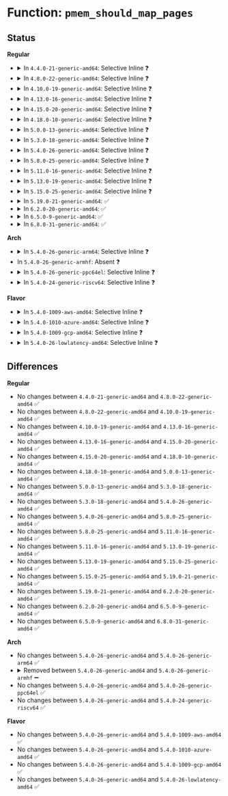# Function: <code>pmem_should_map_pages</code>

## Status
<b>Regular</b>
<ul>
<li>
<details>
<summary>In <code>4.4.0-21-generic-amd64</code>: Selective Inline ❓</summary>

```c
bool pmem_should_map_pages(struct device * dev)
```

```json
{
  "name": "pmem_should_map_pages",
  "collision_type": "Unique Global",
  "inline_type": "Selective",
  "funcs": [
    {
      "addr": 18446744071584724528,
      "name": "pmem_should_map_pages",
      "external": true,
      "loc": "drivers/nvdimm/namespace_devs.c:133",
      "file": "drivers/nvdimm/namespace_devs.c",
      "inline": "not declared, inlined",
      "caller_inline": [],
      "caller_func": [
        "drivers/nvdimm/namespace_devs.c:nvdimm_namespace_disk_name"
      ]
    }
  ],
  "symbols": [
    {
      "addr": 18446744071584724528,
      "name": "pmem_should_map_pages",
      "section": ".text",
      "bind": "STB_GLOBAL",
      "size": 63
    }
  ]
}
```
</details>
</li>
<li>
<details>
<summary>In <code>4.8.0-22-generic-amd64</code>: Selective Inline ❓</summary>

```c
bool pmem_should_map_pages(struct device * dev)
```

```json
{
  "name": "pmem_should_map_pages",
  "collision_type": "Unique Global",
  "inline_type": "Selective",
  "funcs": [
    {
      "addr": 18446744071585077104,
      "name": "pmem_should_map_pages",
      "external": true,
      "loc": "drivers/nvdimm/namespace_devs.c:133",
      "file": "drivers/nvdimm/namespace_devs.c",
      "inline": "not declared, inlined",
      "caller_inline": [],
      "caller_func": [
        "drivers/nvdimm/namespace_devs.c:mode_show"
      ]
    }
  ],
  "symbols": [
    {
      "addr": 18446744071585077104,
      "name": "pmem_should_map_pages",
      "section": ".text",
      "bind": "STB_GLOBAL",
      "size": 102
    }
  ]
}
```
</details>
</li>
<li>
<details>
<summary>In <code>4.10.0-19-generic-amd64</code>: Selective Inline ❓</summary>

```c
bool pmem_should_map_pages(struct device * dev)
```

```json
{
  "name": "pmem_should_map_pages",
  "collision_type": "Unique Global",
  "inline_type": "Selective",
  "funcs": [
    {
      "addr": 18446744071585263280,
      "name": "pmem_should_map_pages",
      "external": true,
      "loc": "drivers/nvdimm/namespace_devs.c:138",
      "file": "drivers/nvdimm/namespace_devs.c",
      "inline": "not declared, inlined",
      "caller_inline": [],
      "caller_func": [
        "drivers/nvdimm/namespace_devs.c:mode_show"
      ]
    }
  ],
  "symbols": [
    {
      "addr": 18446744071585263280,
      "name": "pmem_should_map_pages",
      "section": ".text",
      "bind": "STB_GLOBAL",
      "size": 102
    }
  ]
}
```
</details>
</li>
<li>
<details>
<summary>In <code>4.13.0-16-generic-amd64</code>: Selective Inline ❓</summary>

```c
bool pmem_should_map_pages(struct device * dev)
```

```json
{
  "name": "pmem_should_map_pages",
  "collision_type": "Unique Global",
  "inline_type": "Selective",
  "funcs": [
    {
      "addr": 18446744071585346304,
      "name": "pmem_should_map_pages",
      "external": true,
      "loc": "drivers/nvdimm/namespace_devs.c:138",
      "file": "drivers/nvdimm/namespace_devs.c",
      "inline": "not declared, inlined",
      "caller_inline": [],
      "caller_func": [
        "drivers/nvdimm/namespace_devs.c:mode_show"
      ]
    }
  ],
  "symbols": [
    {
      "addr": 18446744071585346304,
      "name": "pmem_should_map_pages",
      "section": ".text",
      "bind": "STB_GLOBAL",
      "size": 102
    }
  ]
}
```
</details>
</li>
<li>
<details>
<summary>In <code>4.15.0-20-generic-amd64</code>: Selective Inline ❓</summary>

```c
bool pmem_should_map_pages(struct device * dev)
```

```json
{
  "name": "pmem_should_map_pages",
  "collision_type": "Unique Global",
  "inline_type": "Selective",
  "funcs": [
    {
      "addr": 18446744071585774704,
      "name": "pmem_should_map_pages",
      "external": true,
      "loc": "drivers/nvdimm/namespace_devs.c:138",
      "file": "drivers/nvdimm/namespace_devs.c",
      "inline": "not declared, inlined",
      "caller_inline": [],
      "caller_func": [
        "drivers/nvdimm/namespace_devs.c:mode_show"
      ]
    }
  ],
  "symbols": [
    {
      "addr": 18446744071585774704,
      "name": "pmem_should_map_pages",
      "section": ".text",
      "bind": "STB_GLOBAL",
      "size": 102
    }
  ]
}
```
</details>
</li>
<li>
<details>
<summary>In <code>4.18.0-10-generic-amd64</code>: Selective Inline ❓</summary>

```c
bool pmem_should_map_pages(struct device * dev)
```

```json
{
  "name": "pmem_should_map_pages",
  "collision_type": "Unique Global",
  "inline_type": "Selective",
  "funcs": [
    {
      "addr": 18446744071586021536,
      "name": "pmem_should_map_pages",
      "external": true,
      "loc": "drivers/nvdimm/namespace_devs.c:138",
      "file": "drivers/nvdimm/namespace_devs.c",
      "inline": "not declared, inlined",
      "caller_inline": [],
      "caller_func": [
        "drivers/nvdimm/namespace_devs.c:mode_show"
      ]
    }
  ],
  "symbols": [
    {
      "addr": 18446744071586021536,
      "name": "pmem_should_map_pages",
      "section": ".text",
      "bind": "STB_GLOBAL",
      "size": 103
    }
  ]
}
```
</details>
</li>
<li>
<details>
<summary>In <code>5.0.0-13-generic-amd64</code>: Selective Inline ❓</summary>

```c
bool pmem_should_map_pages(struct device * dev)
```

```json
{
  "name": "pmem_should_map_pages",
  "collision_type": "Unique Global",
  "inline_type": "Selective",
  "funcs": [
    {
      "addr": 18446744071586160832,
      "name": "pmem_should_map_pages",
      "external": true,
      "loc": "drivers/nvdimm/namespace_devs.c:138",
      "file": "drivers/nvdimm/namespace_devs.c",
      "inline": "not declared, inlined",
      "caller_inline": [],
      "caller_func": [
        "drivers/nvdimm/namespace_devs.c:mode_show"
      ]
    }
  ],
  "symbols": [
    {
      "addr": 18446744071586160832,
      "name": "pmem_should_map_pages",
      "section": ".text",
      "bind": "STB_GLOBAL",
      "size": 109
    }
  ]
}
```
</details>
</li>
<li>
<details>
<summary>In <code>5.3.0-18-generic-amd64</code>: Selective Inline ❓</summary>

```c
bool pmem_should_map_pages(struct device * dev)
```

```json
{
  "name": "pmem_should_map_pages",
  "collision_type": "Unique Global",
  "inline_type": "Selective",
  "funcs": [
    {
      "addr": 18446744071586397040,
      "name": "pmem_should_map_pages",
      "external": true,
      "loc": "drivers/nvdimm/namespace_devs.c:130",
      "file": "drivers/nvdimm/namespace_devs.c",
      "inline": "not declared, inlined",
      "caller_inline": [],
      "caller_func": [
        "drivers/nvdimm/namespace_devs.c:mode_show"
      ]
    }
  ],
  "symbols": [
    {
      "addr": 18446744071586397040,
      "name": "pmem_should_map_pages",
      "section": ".text",
      "bind": "STB_GLOBAL",
      "size": 110
    }
  ]
}
```
</details>
</li>
<li>
<details>
<summary>In <code>5.4.0-26-generic-amd64</code>: Selective Inline ❓</summary>

```c
bool pmem_should_map_pages(struct device * dev)
```

```json
{
  "name": "pmem_should_map_pages",
  "collision_type": "Unique Global",
  "inline_type": "Selective",
  "funcs": [
    {
      "addr": 18446744071586543872,
      "name": "pmem_should_map_pages",
      "external": true,
      "loc": "drivers/nvdimm/namespace_devs.c:130",
      "file": "drivers/nvdimm/namespace_devs.c",
      "inline": "not declared, inlined",
      "caller_inline": [],
      "caller_func": [
        "drivers/nvdimm/namespace_devs.c:mode_show"
      ]
    }
  ],
  "symbols": [
    {
      "addr": 18446744071586543872,
      "name": "pmem_should_map_pages",
      "section": ".text",
      "bind": "STB_GLOBAL",
      "size": 110
    }
  ]
}
```
</details>
</li>
<li>
<details>
<summary>In <code>5.8.0-25-generic-amd64</code>: Selective Inline ❓</summary>

```c
bool pmem_should_map_pages(struct device * dev)
```

```json
{
  "name": "pmem_should_map_pages",
  "collision_type": "Unique Global",
  "inline_type": "Selective",
  "funcs": [
    {
      "addr": 18446744071587330224,
      "name": "pmem_should_map_pages",
      "external": true,
      "loc": "drivers/nvdimm/namespace_devs.c:105",
      "file": "drivers/nvdimm/namespace_devs.c",
      "inline": "not declared, inlined",
      "caller_inline": [],
      "caller_func": [
        "drivers/nvdimm/namespace_devs.c:nvdimm_namespace_common_probe",
        "drivers/nvdimm/namespace_devs.c:mode_show"
      ]
    }
  ],
  "symbols": [
    {
      "addr": 18446744071587330224,
      "name": "pmem_should_map_pages",
      "section": ".text",
      "bind": "STB_GLOBAL",
      "size": 113
    }
  ]
}
```
</details>
</li>
<li>
<details>
<summary>In <code>5.11.0-16-generic-amd64</code>: Selective Inline ❓</summary>

```c
bool pmem_should_map_pages(struct device * dev)
```

```json
{
  "name": "pmem_should_map_pages",
  "collision_type": "Unique Global",
  "inline_type": "Selective",
  "funcs": [
    {
      "addr": 18446744071587391968,
      "name": "pmem_should_map_pages",
      "external": true,
      "loc": "drivers/nvdimm/namespace_devs.c:105",
      "file": "drivers/nvdimm/namespace_devs.c",
      "inline": "not declared, inlined",
      "caller_inline": [],
      "caller_func": [
        "drivers/nvdimm/namespace_devs.c:nvdimm_namespace_common_probe",
        "drivers/nvdimm/namespace_devs.c:mode_show"
      ]
    }
  ],
  "symbols": [
    {
      "addr": 18446744071587391968,
      "name": "pmem_should_map_pages",
      "section": ".text",
      "bind": "STB_GLOBAL",
      "size": 113
    }
  ]
}
```
</details>
</li>
<li>
<details>
<summary>In <code>5.13.0-19-generic-amd64</code>: Selective Inline ❓</summary>

```c
bool pmem_should_map_pages(struct device * dev)
```

```json
{
  "name": "pmem_should_map_pages",
  "collision_type": "Unique Global",
  "inline_type": "Selective",
  "funcs": [
    {
      "addr": 18446744071587273792,
      "name": "pmem_should_map_pages",
      "external": true,
      "loc": "drivers/nvdimm/namespace_devs.c:105",
      "file": "drivers/nvdimm/namespace_devs.c",
      "inline": "not declared, inlined",
      "caller_inline": [],
      "caller_func": [
        "drivers/nvdimm/namespace_devs.c:nvdimm_namespace_common_probe",
        "drivers/nvdimm/namespace_devs.c:mode_show"
      ]
    }
  ],
  "symbols": [
    {
      "addr": 18446744071587273792,
      "name": "pmem_should_map_pages",
      "section": ".text",
      "bind": "STB_GLOBAL",
      "size": 113
    }
  ]
}
```
</details>
</li>
<li>
<details>
<summary>In <code>5.15.0-25-generic-amd64</code>: Selective Inline ❓</summary>

```c
bool pmem_should_map_pages(struct device * dev)
```

```json
{
  "name": "pmem_should_map_pages",
  "collision_type": "Unique Global",
  "inline_type": "Selective",
  "funcs": [
    {
      "addr": 18446744071587841392,
      "name": "pmem_should_map_pages",
      "external": true,
      "loc": "drivers/nvdimm/namespace_devs.c:105",
      "file": "drivers/nvdimm/namespace_devs.c",
      "inline": "not declared, inlined",
      "caller_inline": [],
      "caller_func": [
        "drivers/nvdimm/namespace_devs.c:nvdimm_namespace_common_probe",
        "drivers/nvdimm/namespace_devs.c:mode_show"
      ]
    }
  ],
  "symbols": [
    {
      "addr": 18446744071587841392,
      "name": "pmem_should_map_pages",
      "section": ".text",
      "bind": "STB_GLOBAL",
      "size": 113
    }
  ]
}
```
</details>
</li>
<li>
<details>
<summary>In <code>5.19.0-21-generic-amd64</code>: ✅</summary>

```c
bool pmem_should_map_pages(struct device * dev)
```

```json
{
  "name": "pmem_should_map_pages",
  "collision_type": "Unique Global",
  "inline_type": "No",
  "funcs": [
    {
      "addr": 18446744071589190736,
      "name": "pmem_should_map_pages",
      "external": true,
      "loc": "drivers/nvdimm/namespace_devs.c:87",
      "file": "drivers/nvdimm/namespace_devs.c",
      "inline": "seen, unknown",
      "caller_inline": [],
      "caller_func": [
        "drivers/nvdimm/namespace_devs.c:nvdimm_namespace_common_probe",
        "drivers/nvdimm/namespace_devs.c:mode_show"
      ]
    }
  ],
  "symbols": [
    {
      "addr": 18446744071589190736,
      "name": "pmem_should_map_pages",
      "section": ".text",
      "bind": "STB_GLOBAL",
      "size": 125
    }
  ]
}
```
</details>
</li>
<li>
<details>
<summary>In <code>6.2.0-20-generic-amd64</code>: ✅</summary>

```c
bool pmem_should_map_pages(struct device * dev)
```

```json
{
  "name": "pmem_should_map_pages",
  "collision_type": "Unique Global",
  "inline_type": "No",
  "funcs": [
    {
      "addr": 18446744071590745312,
      "name": "pmem_should_map_pages",
      "external": true,
      "loc": "drivers/nvdimm/namespace_devs.c:87",
      "file": "drivers/nvdimm/namespace_devs.c",
      "inline": "seen, unknown",
      "caller_inline": [],
      "caller_func": [
        "drivers/nvdimm/namespace_devs.c:nvdimm_namespace_common_probe",
        "drivers/nvdimm/namespace_devs.c:mode_show"
      ]
    }
  ],
  "symbols": [
    {
      "addr": 18446744071590745312,
      "name": "pmem_should_map_pages",
      "section": ".text",
      "bind": "STB_GLOBAL",
      "size": 125
    }
  ]
}
```
</details>
</li>
<li>
<details>
<summary>In <code>6.5.0-9-generic-amd64</code>: ✅</summary>

```c
bool pmem_should_map_pages(struct device * dev)
```

```json
{
  "name": "pmem_should_map_pages",
  "collision_type": "Unique Global",
  "inline_type": "No",
  "funcs": [
    {
      "addr": 18446744071591086656,
      "name": "pmem_should_map_pages",
      "external": true,
      "loc": "drivers/nvdimm/namespace_devs.c:87",
      "file": "drivers/nvdimm/namespace_devs.c",
      "inline": "seen, unknown",
      "caller_inline": [],
      "caller_func": [
        "drivers/nvdimm/namespace_devs.c:nvdimm_namespace_common_probe",
        "drivers/nvdimm/namespace_devs.c:mode_show"
      ]
    }
  ],
  "symbols": [
    {
      "addr": 18446744071591086656,
      "name": "pmem_should_map_pages",
      "section": ".text",
      "bind": "STB_GLOBAL",
      "size": 125
    }
  ]
}
```
</details>
</li>
<li>
<details>
<summary>In <code>6.8.0-31-generic-amd64</code>: ✅</summary>

```c
bool pmem_should_map_pages(struct device * dev)
```

```json
{
  "name": "pmem_should_map_pages",
  "collision_type": "Unique Global",
  "inline_type": "No",
  "funcs": [
    {
      "addr": 18446744071591431552,
      "name": "pmem_should_map_pages",
      "external": true,
      "loc": "drivers/nvdimm/namespace_devs.c:90",
      "file": "drivers/nvdimm/namespace_devs.c",
      "inline": "seen, unknown",
      "caller_inline": [],
      "caller_func": [
        "drivers/nvdimm/namespace_devs.c:nvdimm_namespace_common_probe",
        "drivers/nvdimm/namespace_devs.c:mode_show"
      ]
    }
  ],
  "symbols": [
    {
      "addr": 18446744071591431552,
      "name": "pmem_should_map_pages",
      "section": ".text",
      "bind": "STB_GLOBAL",
      "size": 125
    }
  ]
}
```
</details>
</li>
</ul>
<b>Arch</b>
<ul>
<li>
<details>
<summary>In <code>5.4.0-26-generic-arm64</code>: Selective Inline ❓</summary>

```c
bool pmem_should_map_pages(struct device * dev)
```

```json
{
  "name": "pmem_should_map_pages",
  "collision_type": "Unique Global",
  "inline_type": "Selective",
  "funcs": [
    {
      "addr": 18446603336499432792,
      "name": "pmem_should_map_pages",
      "external": true,
      "loc": "drivers/nvdimm/namespace_devs.c:130",
      "file": "drivers/nvdimm/namespace_devs.c",
      "inline": "not declared, inlined",
      "caller_inline": [
        "drivers/nvdimm/namespace_devs.c:mode_show"
      ],
      "caller_func": []
    }
  ],
  "symbols": [
    {
      "addr": 18446603336499429688,
      "name": "pmem_should_map_pages",
      "section": ".text",
      "bind": "STB_GLOBAL",
      "size": 48
    }
  ]
}
```
</details>
</li>
<li>
In <code>5.4.0-26-generic-armhf</code>: Absent ❓
</li>
<li>
<details>
<summary>In <code>5.4.0-26-generic-ppc64el</code>: Selective Inline ❓</summary>

```c
bool pmem_should_map_pages(struct device * dev)
```

```json
{
  "name": "pmem_should_map_pages",
  "collision_type": "Unique Global",
  "inline_type": "Selective",
  "funcs": [
    {
      "addr": 13835058055292685248,
      "name": "pmem_should_map_pages",
      "external": true,
      "loc": "drivers/nvdimm/namespace_devs.c:130",
      "file": "drivers/nvdimm/namespace_devs.c",
      "inline": "not declared, inlined",
      "caller_inline": [],
      "caller_func": [
        "drivers/nvdimm/namespace_devs.c:mode_show"
      ]
    }
  ],
  "symbols": [
    {
      "addr": 13835058055292685248,
      "name": "pmem_should_map_pages",
      "section": ".text",
      "bind": "STB_GLOBAL",
      "size": 204
    }
  ]
}
```
</details>
</li>
<li>
<details>
<summary>In <code>5.4.0-24-generic-riscv64</code>: Selective Inline ❓</summary>

```c
bool pmem_should_map_pages(struct device * dev)
```

```json
{
  "name": "pmem_should_map_pages",
  "collision_type": "Unique Global",
  "inline_type": "Selective",
  "funcs": [
    {
      "addr": 18446743936276658670,
      "name": "pmem_should_map_pages",
      "external": true,
      "loc": "drivers/nvdimm/namespace_devs.c:130",
      "file": "drivers/nvdimm/namespace_devs.c",
      "inline": "not declared, inlined",
      "caller_inline": [
        "drivers/nvdimm/namespace_devs.c:mode_show"
      ],
      "caller_func": []
    }
  ],
  "symbols": [
    {
      "addr": 18446743936276656186,
      "name": "pmem_should_map_pages",
      "section": ".text",
      "bind": "STB_GLOBAL",
      "size": 44
    }
  ]
}
```
</details>
</li>
</ul>
<b>Flavor</b>
<ul>
<li>
<details>
<summary>In <code>5.4.0-1009-aws-amd64</code>: Selective Inline ❓</summary>

```c
bool pmem_should_map_pages(struct device * dev)
```

```json
{
  "name": "pmem_should_map_pages",
  "collision_type": "Unique Global",
  "inline_type": "Selective",
  "funcs": [
    {
      "addr": 18446744071586234352,
      "name": "pmem_should_map_pages",
      "external": true,
      "loc": "drivers/nvdimm/namespace_devs.c:130",
      "file": "drivers/nvdimm/namespace_devs.c",
      "inline": "not declared, inlined",
      "caller_inline": [],
      "caller_func": [
        "drivers/nvdimm/namespace_devs.c:mode_show"
      ]
    }
  ],
  "symbols": [
    {
      "addr": 18446744071586234352,
      "name": "pmem_should_map_pages",
      "section": ".text",
      "bind": "STB_GLOBAL",
      "size": 110
    }
  ]
}
```
</details>
</li>
<li>
<details>
<summary>In <code>5.4.0-1010-azure-amd64</code>: Selective Inline ❓</summary>

```c
bool pmem_should_map_pages(struct device * dev)
```

```json
{
  "name": "pmem_should_map_pages",
  "collision_type": "Unique Global",
  "inline_type": "Selective",
  "funcs": [
    {
      "addr": 18446744071586052720,
      "name": "pmem_should_map_pages",
      "external": true,
      "loc": "drivers/nvdimm/namespace_devs.c:130",
      "file": "drivers/nvdimm/namespace_devs.c",
      "inline": "not declared, inlined",
      "caller_inline": [],
      "caller_func": [
        "drivers/nvdimm/namespace_devs.c:mode_show",
        "drivers/nvdimm/pmem.c:pmem_attach_disk"
      ]
    }
  ],
  "symbols": [
    {
      "addr": 18446744071586052720,
      "name": "pmem_should_map_pages",
      "section": ".text",
      "bind": "STB_GLOBAL",
      "size": 110
    }
  ]
}
```
</details>
</li>
<li>
<details>
<summary>In <code>5.4.0-1009-gcp-amd64</code>: Selective Inline ❓</summary>

```c
bool pmem_should_map_pages(struct device * dev)
```

```json
{
  "name": "pmem_should_map_pages",
  "collision_type": "Unique Global",
  "inline_type": "Selective",
  "funcs": [
    {
      "addr": 18446744071586491840,
      "name": "pmem_should_map_pages",
      "external": true,
      "loc": "drivers/nvdimm/namespace_devs.c:130",
      "file": "drivers/nvdimm/namespace_devs.c",
      "inline": "not declared, inlined",
      "caller_inline": [],
      "caller_func": [
        "drivers/nvdimm/namespace_devs.c:mode_show"
      ]
    }
  ],
  "symbols": [
    {
      "addr": 18446744071586491840,
      "name": "pmem_should_map_pages",
      "section": ".text",
      "bind": "STB_GLOBAL",
      "size": 110
    }
  ]
}
```
</details>
</li>
<li>
<details>
<summary>In <code>5.4.0-26-lowlatency-amd64</code>: Selective Inline ❓</summary>

```c
bool pmem_should_map_pages(struct device * dev)
```

```json
{
  "name": "pmem_should_map_pages",
  "collision_type": "Unique Global",
  "inline_type": "Selective",
  "funcs": [
    {
      "addr": 18446744071586603584,
      "name": "pmem_should_map_pages",
      "external": true,
      "loc": "drivers/nvdimm/namespace_devs.c:130",
      "file": "drivers/nvdimm/namespace_devs.c",
      "inline": "not declared, inlined",
      "caller_inline": [],
      "caller_func": [
        "drivers/nvdimm/namespace_devs.c:mode_show"
      ]
    }
  ],
  "symbols": [
    {
      "addr": 18446744071586603584,
      "name": "pmem_should_map_pages",
      "section": ".text",
      "bind": "STB_GLOBAL",
      "size": 110
    }
  ]
}
```
</details>
</li>
</ul>

## Differences
<b>Regular</b>
<ul>
<li>
No changes between <code>4.4.0-21-generic-amd64</code> and <code>4.8.0-22-generic-amd64</code> ✅
</li>
<li>
No changes between <code>4.8.0-22-generic-amd64</code> and <code>4.10.0-19-generic-amd64</code> ✅
</li>
<li>
No changes between <code>4.10.0-19-generic-amd64</code> and <code>4.13.0-16-generic-amd64</code> ✅
</li>
<li>
No changes between <code>4.13.0-16-generic-amd64</code> and <code>4.15.0-20-generic-amd64</code> ✅
</li>
<li>
No changes between <code>4.15.0-20-generic-amd64</code> and <code>4.18.0-10-generic-amd64</code> ✅
</li>
<li>
No changes between <code>4.18.0-10-generic-amd64</code> and <code>5.0.0-13-generic-amd64</code> ✅
</li>
<li>
No changes between <code>5.0.0-13-generic-amd64</code> and <code>5.3.0-18-generic-amd64</code> ✅
</li>
<li>
No changes between <code>5.3.0-18-generic-amd64</code> and <code>5.4.0-26-generic-amd64</code> ✅
</li>
<li>
No changes between <code>5.4.0-26-generic-amd64</code> and <code>5.8.0-25-generic-amd64</code> ✅
</li>
<li>
No changes between <code>5.8.0-25-generic-amd64</code> and <code>5.11.0-16-generic-amd64</code> ✅
</li>
<li>
No changes between <code>5.11.0-16-generic-amd64</code> and <code>5.13.0-19-generic-amd64</code> ✅
</li>
<li>
No changes between <code>5.13.0-19-generic-amd64</code> and <code>5.15.0-25-generic-amd64</code> ✅
</li>
<li>
No changes between <code>5.15.0-25-generic-amd64</code> and <code>5.19.0-21-generic-amd64</code> ✅
</li>
<li>
No changes between <code>5.19.0-21-generic-amd64</code> and <code>6.2.0-20-generic-amd64</code> ✅
</li>
<li>
No changes between <code>6.2.0-20-generic-amd64</code> and <code>6.5.0-9-generic-amd64</code> ✅
</li>
<li>
No changes between <code>6.5.0-9-generic-amd64</code> and <code>6.8.0-31-generic-amd64</code> ✅
</li>
</ul>
<b>Arch</b>
<ul>
<li>
No changes between <code>5.4.0-26-generic-amd64</code> and <code>5.4.0-26-generic-arm64</code> ✅
</li>
<li>
<details>
<summary>Removed between <code>5.4.0-26-generic-amd64</code> and <code>5.4.0-26-generic-armhf</code> ➖</summary>

```c
bool pmem_should_map_pages(struct device * dev)
```
</details>
</li>
<li>
No changes between <code>5.4.0-26-generic-amd64</code> and <code>5.4.0-26-generic-ppc64el</code> ✅
</li>
<li>
No changes between <code>5.4.0-26-generic-amd64</code> and <code>5.4.0-24-generic-riscv64</code> ✅
</li>
</ul>
<b>Flavor</b>
<ul>
<li>
No changes between <code>5.4.0-26-generic-amd64</code> and <code>5.4.0-1009-aws-amd64</code> ✅
</li>
<li>
No changes between <code>5.4.0-26-generic-amd64</code> and <code>5.4.0-1010-azure-amd64</code> ✅
</li>
<li>
No changes between <code>5.4.0-26-generic-amd64</code> and <code>5.4.0-1009-gcp-amd64</code> ✅
</li>
<li>
No changes between <code>5.4.0-26-generic-amd64</code> and <code>5.4.0-26-lowlatency-amd64</code> ✅
</li>
</ul>
